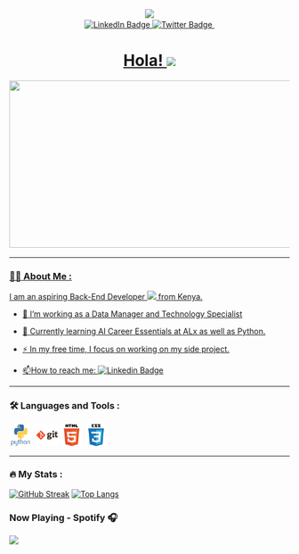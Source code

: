 <div id ="header" align="center">
  <img src="https://media.giphy.com/media/u2pmTWUi0MXjyrMaVj/giphy.gif" width="150"/>
</div>

<div id ="badges" align ="center">
  <a href="https://www.linkedin.com/in/sidney-muriuki-688207285/">
    <img src="https://img.shields.io/badge/LinkedIn-blue?style=for-the-badge&logo=linkedin&logoColor=white" alt="LinkedIn Badge"/>
  </a>
  <a href="https://twitter.com/nino_sidney">
    <img src="https://img.shields.io/badge/Twitter-blue?style=for-the-badge&logo=twitter&logoColor=white" alt="Twitter Badge"/>
    <img src="https://komarev.com/ghpvc/?username=BackendSid22&style=flat-square&color=blue" alt=""/>
    <h1>
  Hola!
  <img src="https://media.giphy.com/media/hvRJCLFzcasrR4ia7z/giphy.gif" width="30px"/>
</h1>
</div>

<div align="center">
  <img src="https://media2.giphy.com/media/v1.Y2lkPTc5MGI3NjExaXNucm9xenFtZDA0Y3RmcXI1cnY3eXhieGVud2xmZzZuMWw3aDduaiZlcD12MV9pbnRlcm5hbF9naWZfYnlfaWQmY3Q9Zw/SWoSkN6DxTszqIKEqv/giphy.gif" width="600" height="300"/>
</div>

---


### :man_technologist: About Me :
I am an aspiring Back-End Developer <img src="https://media.giphy.com/media/WUlplcMpOCEmTGBtBW/giphy.gif" width="30"> from Kenya.

- :telescope: I’m working as a Data Manager and Technology Specialist
  
- :seedling: Currently learning AI Career Essentials at ALx as well as Python.

- :zap: In my free time, I focus on working on my side project.
  
- :mailbox:How to reach me: [![Linkedin Badge](https://img.shields.io/badge/Sidney-blue?style=for-the-badge&logo=linkedin&logoColor=white)](https://www.linkedin.com/in/sidney-muriuki-688207285)

---


### :hammer_and_wrench: Languages and Tools :
<div>
  <img src="https://github.com/devicons/devicon/blob/master/icons/python/python-original-wordmark.svg" title="Python" width="40" height="40"/>&nbsp;
  <img src="https://github.com/devicons/devicon/blob/master/icons/git/git-original-wordmark.svg" title="Git" **alt="Git" width="40" height="40"/>
  <img src="https://github.com/devicons/devicon/blob/master/icons/html5/html5-original-wordmark.svg" title="HTML5" width="40" height="40"/>
  <img src="https://github.com/devicons/devicon/blob/master/icons/css3/css3-original-wordmark.svg" width="40" height="40"/>
  
</div>



---


### :fire: My Stats :
[![GitHub Streak](http://github-readme-streak-stats.herokuapp.com?user=BackendSid22&theme=dark&background=000000)](https://git.io/streak-stats)
[![Top Langs](https://github-readme-stats.vercel.app/api/top-langs/?username=BackendSid22&layout=compact&theme=vision-friendly-dark)](https://github.com/anuraghazra/github-readme-stats)


### Now Playing - Spotify 🎧
<p>
  <a href="https://spotify-github-profile.vercel.app/api/view.svg?uid=31yz6m4wddhreglybmzuahea2tuy&redirect=true">
  <img src="https://spotify-github-profile.vercel.app/api/view.svg?uid=31yz6m4wddhreglybmzuahea2tuy&cover_image=true&theme=default&show_offline=false&background_color=121212&interchange=true&bar_color_cover=true"/>
  </a>
</p>
</p>
